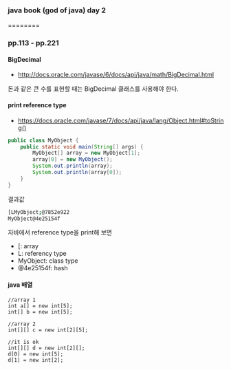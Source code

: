 ### java book (god of java) day 2

========

### pp.113 - pp.221

#### BigDecimal 

* http://docs.oracle.com/javase/6/docs/api/java/math/BigDecimal.html 

돈과 같은 큰 수를 표현할 때는 BigDecimal 클래스를 사용해야 한다.

#### print reference type
* https://docs.oracle.com/javase/7/docs/api/java/lang/Object.html#toString()

```java
public class MyObject {
	public static void main(String[] args) {
		MyObject[] array = new MyObject[1];
		array[0] = new MyObject();
		System.out.println(array);
		System.out.println(array[0]);
	}
}
```

결과값

```bash
[LMyObject;@7852e922
MyObject@4e25154f
```
자바에서 reference type을 print해 보면 
* [: array
* L: referency type 
* MyObject: class type
* @4e25154f: hash 

#### java 배열 

```
//array 1
int a[] = new int[5];
int[] b = new int[5];

//array 2
int[][] c = new int[2][5];

//it is ok
int[][] d = new int[2][];
d[0] = new int[5];
d[1] = new int[2];
```
